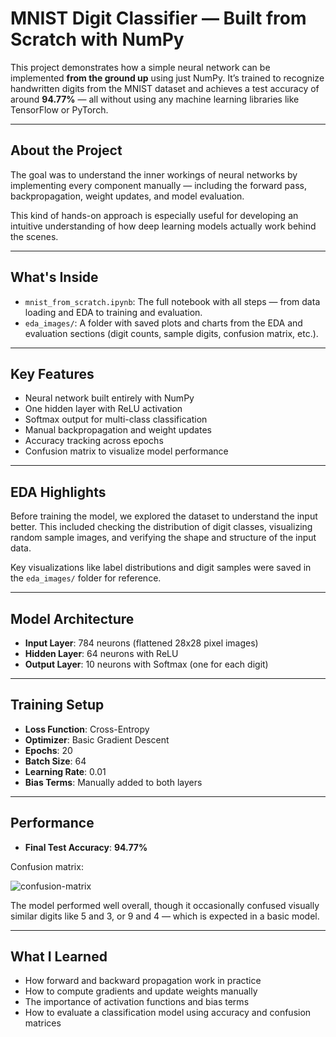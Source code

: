# MNIST Digit Classifier — Built from Scratch with NumPy

This project demonstrates how a simple neural network can be implemented **from the ground up** using just NumPy. It’s trained to recognize handwritten digits from the MNIST dataset and achieves a test accuracy of around **94.77%** — all without using any machine learning libraries like TensorFlow or PyTorch.

---

## About the Project

The goal was to understand the inner workings of neural networks by implementing every component manually — including the forward pass, backpropagation, weight updates, and model evaluation.

This kind of hands-on approach is especially useful for developing an intuitive understanding of how deep learning models actually work behind the scenes.

---

## What's Inside

- `mnist_from_scratch.ipynb`: The full notebook with all steps — from data loading and EDA to training and evaluation.
- `eda_images/`: A folder with saved plots and charts from the EDA and evaluation sections (digit counts, sample digits, confusion matrix, etc.).

---

## Key Features

- Neural network built entirely with NumPy  
- One hidden layer with ReLU activation  
- Softmax output for multi-class classification  
- Manual backpropagation and weight updates  
- Accuracy tracking across epochs  
- Confusion matrix to visualize model performance  

---

## EDA Highlights

Before training the model, we explored the dataset to understand the input better. This included checking the distribution of digit classes, visualizing random sample images, and verifying the shape and structure of the input data.

Key visualizations like label distributions and digit samples were saved in the `eda_images/` folder for reference.

---

## Model Architecture

- **Input Layer**: 784 neurons (flattened 28x28 pixel images)  
- **Hidden Layer**: 64 neurons with ReLU  
- **Output Layer**: 10 neurons with Softmax (one for each digit)  

---

## Training Setup

- **Loss Function**: Cross-Entropy  
- **Optimizer**: Basic Gradient Descent  
- **Epochs**: 20  
- **Batch Size**: 64  
- **Learning Rate**: 0.01  
- **Bias Terms**: Manually added to both layers  

---

## Performance

- **Final Test Accuracy**: **94.77%**

Confusion matrix:

![confusion-matrix](eda_images/confusion_matrix.png)

The model performed well overall, though it occasionally confused visually similar digits like 5 and 3, or 9 and 4 — which is expected in a basic model.

---

## What I Learned

- How forward and backward propagation work in practice  
- How to compute gradients and update weights manually  
- The importance of activation functions and bias terms  
- How to evaluate a classification model using accuracy and confusion matrices  

